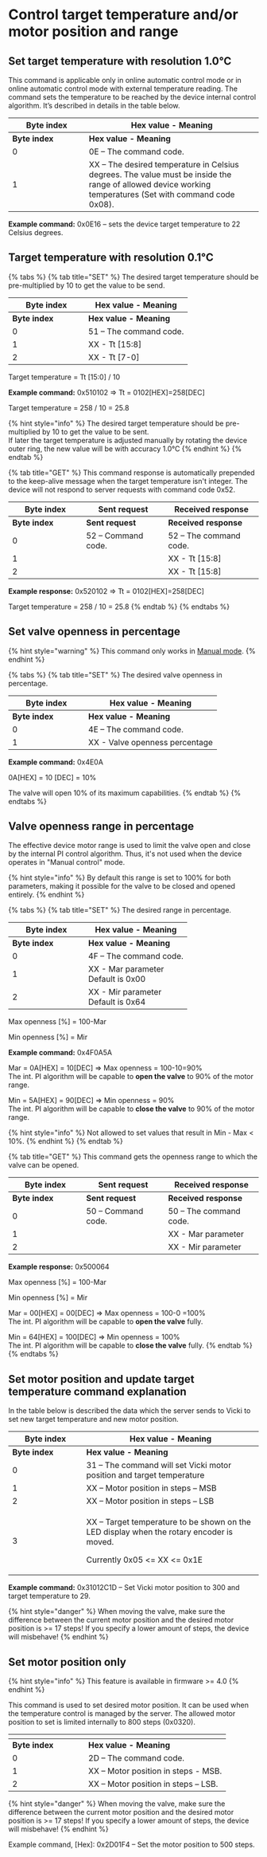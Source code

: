 # Control target temperature and/or motor position and range

## Set target temperature with resolution 1.0°C

This command is applicable only in online automatic control mode or in online automatic control mode with external temperature reading. The command sets the temperature to be reached by the device internal control algorithm. It’s described in details in the table below.

<table data-header-hidden><thead><tr><th width="138.33333333333331">Byte index</th><th>Hex value - Meaning</th></tr></thead><tbody><tr><td><strong>Byte index</strong></td><td><strong>Hex value - Meaning</strong></td></tr><tr><td>0</td><td>0E – The command code.</td></tr><tr><td>1</td><td>XX – The desired temperature in Celsius degrees. The value must be inside the range of allowed device working temperatures (Set with command code 0x08).</td></tr></tbody></table>

**Example command:** 0x0E16 – sets the device target temperature to 22 Celsius degrees.

## Target temperature with resolution 0.1°C

{% tabs %}
{% tab title="SET" %}
The desired target temperature should be pre-multiplied by 10 to get the value to be send.

<table data-header-hidden><thead><tr><th width="137">Byte index</th><th>Hex value - Meaning</th></tr></thead><tbody><tr><td><strong>Byte index</strong></td><td><strong>Hex value - Meaning</strong></td></tr><tr><td>0</td><td>51 – The command code.</td></tr><tr><td>1</td><td>XX - Tt [15:8]</td></tr><tr><td>2</td><td>XX - Tt [7-0]</td></tr></tbody></table>

Target temperature = Tt \[15:0] / 10

**Example command:** 0x510102 => Tt = 0102\[HEX]=258\[DEC]

Target temperature = 258 / 10 = 25.8

{% hint style="info" %}
The desired target temperature should be pre-multiplied by 10 to get the value to be sent.\
If later the target temperature is adjusted manually by rotating the device outer ring, the new value will be with accuracy 1.0°C
{% endhint %}
{% endtab %}

{% tab title="GET" %}
This command response is automatically prepended to the keep-alive message when the target temperature isn't integer. The device will not respond to server requests with command code 0x52.

<table data-header-hidden><thead><tr><th width="132.66666666666666">Byte index</th><th width="149">Sent request</th><th>Received response</th></tr></thead><tbody><tr><td><strong>Byte index</strong></td><td><strong>Sent request</strong></td><td><strong>Received response</strong></td></tr><tr><td>0</td><td>52 – Command code.</td><td>52 – The command code.</td></tr><tr><td>1</td><td></td><td>XX - Tt [15:8]</td></tr><tr><td>2</td><td></td><td>XX - Tt [15:8]</td></tr></tbody></table>

**Example response:** 0x520102 => Tt = 0102\[HEX]=258\[DEC]

Target temperature = 258 / 10 = 25.8
{% endtab %}
{% endtabs %}

## Set valve openness in percentage

{% hint style="warning" %}
This command only works in [Manual mode](operational-modes-and-temperature-control-algorithm/#set).
{% endhint %}

{% tabs %}
{% tab title="SET" %}
The desired valve openness in percentage.

<table data-header-hidden><thead><tr><th width="137">Byte index</th><th>Hex value - Meaning</th></tr></thead><tbody><tr><td><strong>Byte index</strong></td><td><strong>Hex value - Meaning</strong></td></tr><tr><td>0</td><td>4E – The command code.</td></tr><tr><td>1</td><td>XX - Valve openness percentage</td></tr></tbody></table>

**Example command:** 0x4E0A

0A\[HEX] = 10 \[DEC] = 10%

The valve will open 10% of its maximum capabilities.
{% endtab %}
{% endtabs %}

## Valve openness range in percentage

The effective device motor range is used to limit the valve open and close by the internal PI control algorithm. Thus, it's not used when the device operates in "Manual control" mode.

{% hint style="info" %}
By default this range is set to 100% for both parameters, making it possible for the valve to be closed and opened entirely.
{% endhint %}

{% tabs %}
{% tab title="SET" %}
The desired range in percentage.

<table data-header-hidden><thead><tr><th width="137">Byte index</th><th>Hex value - Meaning</th></tr></thead><tbody><tr><td><strong>Byte index</strong></td><td><strong>Hex value - Meaning</strong></td></tr><tr><td>0</td><td>4F – The command code.</td></tr><tr><td>1</td><td>XX - Mar parameter<br>Default is 0x00</td></tr><tr><td>2</td><td>XX - Mir parameter<br>Default is 0x64</td></tr></tbody></table>

Max openness \[%] = 100-Mar

Min openness \[%] = Mir

**Example command:** 0x4F0A5A

Mar = 0A\[HEX] = 10\[DEC] => Max openness = 100-10=90%\
The int. PI algorithm will be capable to **open the valve** to 90% of the motor range.

Min = 5A\[HEX] = 90\[DEC] => Min openness = 90%\
The int. PI algorithm will be capable to **close the valve** to 90% of the motor range.&#x20;

{% hint style="info" %}
Not allowed to set values that result in Min - Max < 10%.
{% endhint %}
{% endtab %}

{% tab title="GET" %}
This command gets the openness range to which the valve can be opened.

<table data-header-hidden><thead><tr><th width="132.66666666666666">Byte index</th><th width="149">Sent request</th><th>Received response</th></tr></thead><tbody><tr><td><strong>Byte index</strong></td><td><strong>Sent request</strong></td><td><strong>Received response</strong></td></tr><tr><td>0</td><td>50 – Command code.</td><td>50 – The command code.</td></tr><tr><td>1</td><td></td><td>XX - Mar parameter</td></tr><tr><td>2</td><td></td><td>XX - Mir parameter</td></tr></tbody></table>

**Example response:** 0x500064&#x20;

Max openness \[%] = 100-Mar

Min openness \[%] = Mir

Mar = 00\[HEX] = 00\[DEC] => Max openness = 100-0 =100%\
The int. PI algorithm will be capable to **open the valve** fully.

Min = 64\[HEX] = 100\[DEC] => Min openness = 100%\
The int. PI algorithm will be capable to **close the valve** fully.
{% endtab %}
{% endtabs %}

## Set motor position and update target temperature command explanation

In the table below is described the data which the server sends to Vicki to set new target temperature and new motor position.

<table data-header-hidden><thead><tr><th width="133">Byte index</th><th>Hex value - Meaning</th></tr></thead><tbody><tr><td><strong>Byte index</strong></td><td><strong>Hex value - Meaning</strong></td></tr><tr><td>0</td><td>31 – The command will set Vicki motor position and target temperature</td></tr><tr><td>1</td><td>XX – Motor position in steps – MSB</td></tr><tr><td>2</td><td>XX – Motor position in steps – LSB</td></tr><tr><td>3</td><td><p>XX – Target temperature to be shown on the LED display when the rotary encoder is moved.</p><p>Currently 0x05 &#x3C;= XX &#x3C;= 0x1E</p></td></tr></tbody></table>

**Example command:** 0x31012C1D – Set Vicki motor position to 300 and target temperature to 29.

{% hint style="danger" %}
When moving the valve, make sure the difference between the current motor position and the desired motor position is >= 17 steps! If you specify a lower amount of steps, the device will misbehave!
{% endhint %}

## Set motor position only

{% hint style="info" %}
This feature is available in firmware >= 4.0
{% endhint %}

This command is used to set desired motor position. It can be used when the temperature control is managed by the server. The allowed motor position to set is limited internally to 800 steps (0x0320).

<table data-header-hidden><thead><tr><th width="137"></th><th></th></tr></thead><tbody><tr><td><strong>Byte index</strong></td><td><strong>Hex value - Meaning</strong></td></tr><tr><td>0</td><td>2D – The command code.</td></tr><tr><td>1</td><td>XX – Motor position in steps - MSB.</td></tr><tr><td>2</td><td>XX – Motor position in steps – LSB.</td></tr></tbody></table>

{% hint style="danger" %}
When moving the valve, make sure the difference between the current motor position and the desired motor position is >= 17 steps! If you specify a lower amount of steps, the device will misbehave!
{% endhint %}

Example command, \[Hex]: 0x2D01F4 – Set the motor position to 500 steps.
